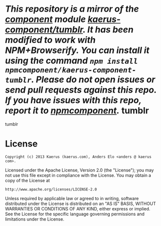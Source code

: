 *This repository is a mirror of the [component](http://component.io) module [kaerus-component/tumblr](http://github.com/kaerus-component/tumblr). It has been modified to work with NPM+Browserify. You can install it using the command `npm install npmcomponent/kaerus-component-tumblr`. Please do not open issues or send pull requests against this repo. If you have issues with this repo, report it to [npmcomponent](https://github.com/airportyh/npmcomponent).*
tumblr
======

tumblr

License
=======
```
Copyright (c) 2013 Kaerus (kaerus.com), Anders Elo <anders @ kaerus com>.
```
Licensed under the Apache License, Version 2.0 (the "License");
you may not use this file except in compliance with the License.
You may obtain a copy of the License at
 
    http://www.apache.org/licenses/LICENSE-2.0
 
Unless required by applicable law or agreed to in writing, software
distributed under the License is distributed on an "AS IS" BASIS,
WITHOUT WARRANTIES OR CONDITIONS OF ANY KIND, either express or implied.
See the License for the specific language governing permissions and
limitations under the License.